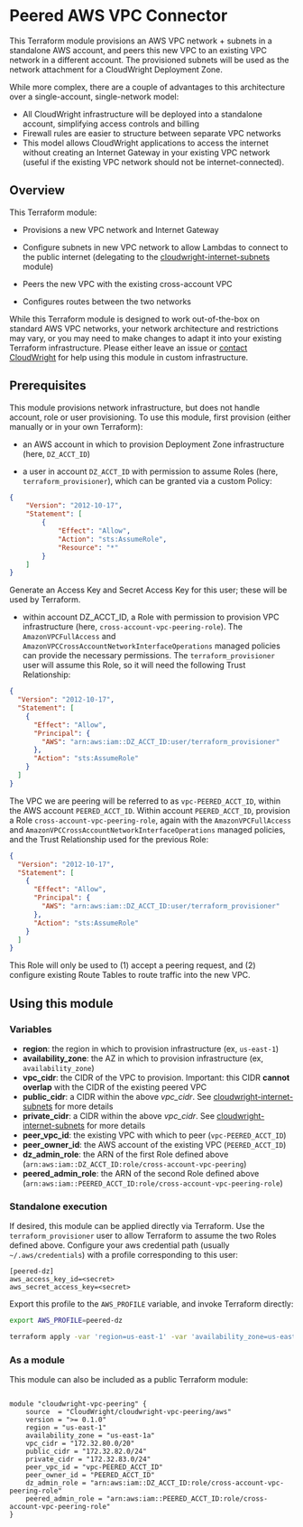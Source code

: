 
# Peered AWS VPC Connector

This Terraform module provisions an AWS VPC network + subnets in a standalone AWS account, and peers this new VPC to an existing VPC network in a different account.  The provisioned subnets will be used as the network attachment for a CloudWright Deployment Zone.

While more complex, there are a couple of advantages to this architecture over a single-account, single-network model:

- All CloudWright infrastructure will be deployed into a standalone account, simplifying access controls and billing
- Firewall rules are easier to structure between separate VPC networks
- This model allows CloudWright applications to access the internet without creating an Internet Gateway in your existing VPC network (useful if the existing VPC network should not be internet-connected).

## Overview

This Terraform module:

- Provisions a new VPC network and Internet Gateway

- Configure subnets in new VPC network to allow Lambdas to connect to the public internet (delegating to the [cloudwright-internet-subnets](https://github.com/CloudWright/terraform-aws-cloudwright-internet-subnets) module)

- Peers the new VPC with the existing cross-account VPC

- Configures routes between the two networks

While this Terraform module is designed to work out-of-the-box on standard AWS VPC networks, your network architecture and restrictions may vary, or you may need to make changes to adapt it into your existing Terraform infrastructure.  Please either leave an issue or [contact CloudWright](mailto:contact@cloudwright.io) for help using this module in custom infrastructure.

## Prerequisites

This module provisions network infrastructure, but does not handle account, role or user provisioning.  To use this module, first provision (either manually or in your own Terraform):

- an AWS account in which to provision Deployment Zone infrastructure (here, `DZ_ACCT_ID`)

- a user in account `DZ_ACCT_ID` with permission to assume Roles (here, `terraform_provisioner`), which can be granted via a custom Policy:

```json
{
    "Version": "2012-10-17",
    "Statement": [
        {
            "Effect": "Allow",
            "Action": "sts:AssumeRole",
            "Resource": "*"
        }
    ]
}
```

  Generate an Access Key and Secret Access Key for this user; these will be used by Terraform. 

- within account DZ_ACCT_ID, a Role with permission to provision VPC infrastructure (here, `cross-account-vpc-peering-role`).  The `AmazonVPCFullAccess` and `AmazonVPCCrossAccountNetworkInterfaceOperations` managed policies can provide the necessary permissions.  The `terraform_provisioner` user will assume this Role, so it will need the following Trust Relationship:

```json
{
  "Version": "2012-10-17",
  "Statement": [
    {
      "Effect": "Allow",
      "Principal": {
        "AWS": "arn:aws:iam::DZ_ACCT_ID:user/terraform_provisioner"
      },
      "Action": "sts:AssumeRole"
    }
  ]
}
```

The VPC we are peering will be referred to as `vpc-PEERED_ACCT_ID`, within the AWS account `PEERED_ACCT_ID`.  Within account `PEERED_ACCT_ID`, provision a Role `cross-account-vpc-peering-role`, again with the `AmazonVPCFullAccess` and `AmazonVPCCrossAccountNetworkInterfaceOperations` managed policies, and the Trust Relationship used for the previous Role:

```json
{
  "Version": "2012-10-17",
  "Statement": [
    {
      "Effect": "Allow",
      "Principal": {
        "AWS": "arn:aws:iam::DZ_ACCT_ID:user/terraform_provisioner"
      },
      "Action": "sts:AssumeRole"
    }
  ]
}
```

This Role will only be used to (1) accept a peering request, and (2) configure existing Route Tables to route traffic into the new VPC. 

## Using this module

### Variables

- **region**: the region in which to provision infrastructure (ex, `us-east-1`)
- **availability_zone**: the AZ in which to provision infrastructure (ex, `availability_zone`)
- **vpc_cidr**: the CIDR of the VPC to provision.  Important: this CIDR **cannot overlap** with the CIDR of the existing peered VPC 
- **public_cidr**: a CIDR within the above *vpc_cidr*.  See [cloudwright-internet-subnets](https://github.com/CloudWright/terraform-aws-cloudwright-internet-subnets) for more details 
- **private_cidr**: a CIDR within the above *vpc_cidr*.  See [cloudwright-internet-subnets](https://github.com/CloudWright/terraform-aws-cloudwright-internet-subnets) for more details 
- **peer_vpc_id**: the existing VPC with which to peer (`vpc-PEERED_ACCT_ID`)
- **peer_owner_id**: the AWS account of the existing VPC (`PEERED_ACCT_ID`)
- **dz_admin_role**: the ARN of the first Role defined above (`arn:aws:iam::DZ_ACCT_ID:role/cross-account-vpc-peering`)
- **peered_admin_role**: the ARN of the second Role defined above (`arn:aws:iam::PEERED_ACCT_ID:role/cross-account-vpc-peering-role`)

### Standalone execution

If desired, this module can be applied directly via Terraform.  Use the `terraform_provisioner` user to allow Terraform to assume the two Roles defined above.  Configure your aws credential path (usually `~/.aws/credentials`) with a profile corresponding to this user:

```
[peered-dz]
aws_access_key_id=<secret>
aws_secret_access_key=<secret>
```

Export this profile to the `AWS_PROFILE` variable, and invoke Terraform directly:

```bash
export AWS_PROFILE=peered-dz

terraform apply -var 'region=us-east-1' -var 'availability_zone=us-east-1a' -var "vpc_cidr=172.32.80.0/20" -var "public_cidr=172.32.82.0/24" -var "private_cidr=172.32.83.0/24" -var "peer_vpc_id=vpc-PEERED_ACCT_ID" -var "peer_owner_id=PEERED_ACCT_ID" -var "dz_admin_role=arn:aws:iam::DZ_ACCT_ID:role/cross-account-vpc-peering-role" -var "peered_admin_role=arn:aws:iam::PEERED_ACCT_ID:role/cross-account-vpc-peering-role"
```

### As a module

This module can also be included as a public Terraform module:

```

module "cloudwright-vpc-peering" {
    source  = "CloudWright/cloudwright-vpc-peering/aws"
    version = ">= 0.1.0"
    region = "us-east-1"
    availability_zone = "us-east-1a"
    vpc_cidr = "172.32.80.0/20"
    public_cidr = "172.32.82.0/24"
    private_cidr = "172.32.83.0/24"
    peer_vpc_id = "vpc-PEERED_ACCT_ID"
    peer_owner_id = "PEERED_ACCT_ID"
    dz_admin_role = "arn:aws:iam::DZ_ACCT_ID:role/cross-account-vpc-peering-role"
    peered_admin_role = "arn:aws:iam::PEERED_ACCT_ID:role/cross-account-vpc-peering-role"
}
```